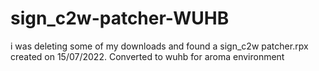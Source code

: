# sign_c2w-patcher-WUHB
i was deleting some of my downloads and found a sign_c2w patcher.rpx created on 15/07/2022. Converted to wuhb for aroma environment
